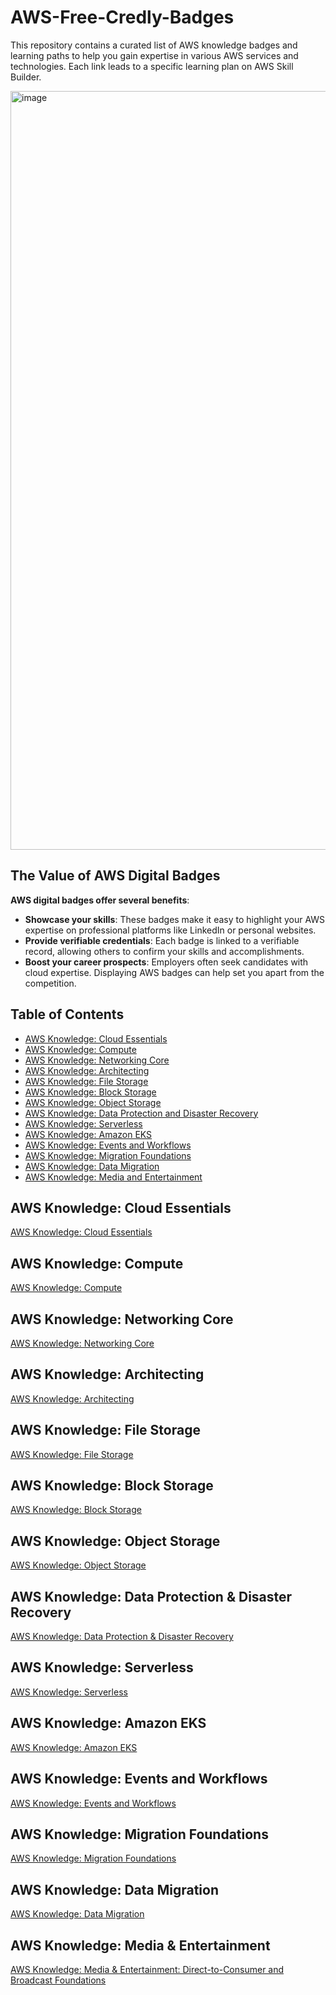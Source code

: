 

# AWS-Free-Credly-Badges

This repository contains a curated list of AWS knowledge badges and learning paths to help you gain expertise in various AWS services and technologies. Each link leads to a specific learning plan on AWS Skill Builder.

<img width="1214" alt="image" src="https://github.com/user-attachments/assets/e15787af-652b-4810-ae0d-be1c26842183">

## The Value of AWS Digital Badges
**AWS digital badges offer several benefits**:
- **Showcase your skills**: These badges make it easy to highlight your AWS expertise on professional platforms like LinkedIn or personal websites.
- **Provide verifiable credentials**: Each badge is linked to a verifiable record, allowing others to confirm your skills and accomplishments.
- **Boost your career prospects**: Employers often seek candidates with cloud expertise. Displaying AWS badges can help set you apart from the competition.


## Table of Contents

- [AWS Knowledge: Cloud Essentials](#aws-knowledge-cloud-essentials)
- [AWS Knowledge: Compute](#aws-knowledge-compute)
- [AWS Knowledge: Networking Core](#aws-knowledge-networking-core)
- [AWS Knowledge: Architecting](#aws-knowledge-architecting)
- [AWS Knowledge: File Storage](#aws-knowledge-file-storage)
- [AWS Knowledge: Block Storage](#aws-knowledge-block-storage)
- [AWS Knowledge: Object Storage](#aws-knowledge-object-storage)
- [AWS Knowledge: Data Protection and Disaster Recovery](#aws-knowledge-data-protection-disaster-recovery)
- [AWS Knowledge: Serverless](#aws-knowledge-serverless)
- [AWS Knowledge: Amazon EKS](#aws-knowledge-amazon-eks)
- [AWS Knowledge: Events and Workflows](#aws-knowledge-events-and-workflows)
- [AWS Knowledge: Migration Foundations](#aws-knowledge-migration-foundations)
- [AWS Knowledge: Data Migration](#aws-knowledge-data-migration)
- [AWS Knowledge: Media and Entertainment](#aws-knowledge-media-entertainment)

## AWS Knowledge: Cloud Essentials
[AWS Knowledge: Cloud Essentials](https://explore.skillbuilder.aws/learn/public/learning_plan/view/82/cloud-essentials-knowledge-badge-readiness-path)

## AWS Knowledge: Compute
[AWS Knowledge: Compute](https://explore.skillbuilder.aws/learn/public/learning_plan/view/1985/compute-knowledge-badge-readiness-path)

## AWS Knowledge: Networking Core
[AWS Knowledge: Networking Core](https://explore.skillbuilder.aws/learn/public/learning_plan/view/1944/networking-core-knowledge-badge-readiness-path)

## AWS Knowledge: Architecting
[AWS Knowledge: Architecting](https://explore.skillbuilder.aws/learn/public/learning_plan/view/1044/solutions-architect-knowledge-badge-readiness-path)

## AWS Knowledge: File Storage
[AWS Knowledge: File Storage](https://explore.skillbuilder.aws/learn/public/learning_plan/view/95/file-storage-knowledge-badge-readiness-path)

## AWS Knowledge: Block Storage
[AWS Knowledge: Block Storage](https://explore.skillbuilder.aws/learn/public/learning_plan/view/93/storage-learning-plan-block-storage)

## AWS Knowledge: Object Storage
[AWS Knowledge: Object Storage](https://explore.skillbuilder.aws/learn/public/learning_plan/view/51/storage-learning-plan-object-storage)

## AWS Knowledge: Data Protection & Disaster Recovery
[AWS Knowledge: Data Protection & Disaster Recovery](https://explore.skillbuilder.aws/learn/public/learning_plan/view/54/storage-learning-plan-data-protection-and-disaster-recovery)

## AWS Knowledge: Serverless
[AWS Knowledge: Serverless](https://explore.skillbuilder.aws/learn/public/learning_plan/view/92/serverless-learning-plan)

## AWS Knowledge: Amazon EKS
[AWS Knowledge: Amazon EKS](https://explore.skillbuilder.aws/learn/public/learning_plan/view/1931/amazon-eks-knowledge-badge-readiness-path)

## AWS Knowledge: Events and Workflows
[AWS Knowledge: Events and Workflows](https://explore.skillbuilder.aws/learn/public/learning_plan/view/1927/events-and-workflows-knowledge-badge-readiness-path)

## AWS Knowledge: Migration Foundations
[AWS Knowledge: Migration Foundations](https://explore.skillbuilder.aws/learn/public/learning_plan/view/1991/migration-foundations-knowledge-badge-readiness-path)

## AWS Knowledge: Data Migration
[AWS Knowledge: Data Migration](https://explore.skillbuilder.aws/learn/public/learning_plan/view/94/storage-data-migration-knowledge-badge-readiness-path)

## AWS Knowledge: Media & Entertainment
[AWS Knowledge: Media & Entertainment: Direct-to-Consumer and Broadcast Foundations](https://explore.skillbuilder.aws/learn/public/learning_plan/view/1722/media-entertainment-direct-to-consumer-and-broadcast-foundations-knowledge-badge-readiness-path)

